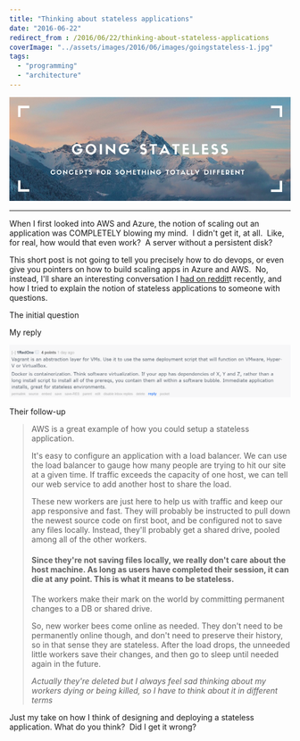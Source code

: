 ```yaml
---
title: "Thinking about stateless applications"
date: "2016-06-22"
redirect_from : /2016/06/22/thinking-about-stateless-applications
coverImage: "../assets/images/2016/06/images/goingstateless-1.jpg"
tags: 
  - "programming"
  - "architecture"
---
```


![GOINGSTATELESS (1)](../assets/images/2016/06/images/goingstateless-1.jpg)

* * *

When I first looked into AWS and Azure, the notion of scaling out an application was COMPLETELY blowing my mind.  I didn't get it, at all.  Like, for real, how would that even work?  A server without a persistent disk?

This short post is not going to tell you precisely how to do devops, or even give you pointers on how to build scaling apps in Azure and AWS.  No, instead, I'll share an interesting conversation I [had on reddit](https://www.reddit.com/r/webdev/comments/4p1lat/docker_for_mac_and_windows_public_beta_is_out_no/d4hfies)t recently, and how I tried to explain the notion of stateless applications to someone with questions.

The initial question

My reply

![q2](../assets/images/2016/06/images/q2.png)

Their follow-up



> AWS is a great example of how you could setup a stateless application.
> 
> It's easy to configure an application with a load balancer. We can use the load balancer to gauge how many people are trying to hit our site at a given time. If traffic exceeds the capacity of one host, we can tell our web service to add another host to share the load.
> 
> These new workers are just here to help us with traffic and keep our app responsive and fast. They will probably be instructed to pull down the newest source code on first boot, and be configured not to save any files locally. Instead, they'll probably get a shared drive, pooled among all of the other workers.
> 
> #### Since they're not saving files locally, we really don't care about the host machine. As long as users have completed their session, it can die at any point. This is what it means to be stateless.
> 
> The workers make their mark on the world by committing permanent changes to a DB or shared drive.
> 
> So, new worker bees come online as needed. They don't need to be permanently online though, and don't need to preserve their history, so in that sense they are stateless. After the load drops, the unneeded little workers save their changes, and then go to sleep until needed again in the future.
> 
> _Actually they're deleted but I always feel sad thinking about my workers dying or being killed, so I have to think about it in different terms_

Just my take on how I think of designing and deploying a stateless application. What do you think?  Did I get it wrong?
